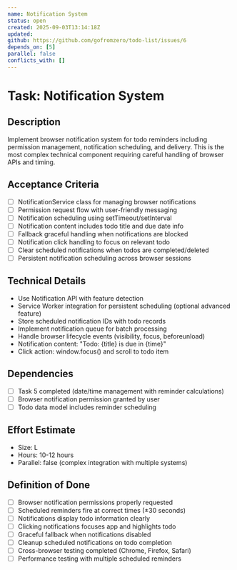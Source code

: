 ```yaml
---
name: Notification System
status: open
created: 2025-09-03T13:14:18Z
updated: 
github: https://github.com/gofromzero/todo-list/issues/6
depends_on: [5]
parallel: false
conflicts_with: []
---
```


# Task: Notification System

## Description
Implement browser notification system for todo reminders including permission management, notification scheduling, and delivery. This is the most complex technical component requiring careful handling of browser APIs and timing.

## Acceptance Criteria
- [ ] NotificationService class for managing browser notifications
- [ ] Permission request flow with user-friendly messaging
- [ ] Notification scheduling using setTimeout/setInterval
- [ ] Notification content includes todo title and due date info
- [ ] Fallback graceful handling when notifications are blocked
- [ ] Notification click handling to focus on relevant todo
- [ ] Clear scheduled notifications when todos are completed/deleted
- [ ] Persistent notification scheduling across browser sessions

## Technical Details
- Use Notification API with feature detection
- Service Worker integration for persistent scheduling (optional advanced feature)
- Store scheduled notification IDs with todo records
- Implement notification queue for batch processing
- Handle browser lifecycle events (visibility, focus, beforeunload)
- Notification content: "Todo: {title} is due in {time}"
- Click action: window.focus() and scroll to todo item

## Dependencies
- [ ] Task 5 completed (date/time management with reminder calculations)
- [ ] Browser notification permission granted by user
- [ ] Todo data model includes reminder scheduling

## Effort Estimate
- Size: L
- Hours: 10-12 hours
- Parallel: false (complex integration with multiple systems)

## Definition of Done
- [ ] Browser notification permissions properly requested
- [ ] Scheduled reminders fire at correct times (±30 seconds)
- [ ] Notifications display todo information clearly
- [ ] Clicking notifications focuses app and highlights todo
- [ ] Graceful fallback when notifications disabled
- [ ] Cleanup scheduled notifications on todo completion
- [ ] Cross-browser testing completed (Chrome, Firefox, Safari)
- [ ] Performance testing with multiple scheduled reminders